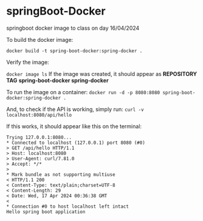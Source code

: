 # springBoot-Docker
springboot docker image to class on day 16/04/2024

To build the docker image:

```docker build -t spring-boot-docker:spring-docker .```

Verify the image:

```docker image ls```
If the image was created, it should appear as 
**REPOSITORY           TAG**
**spring-boot-docker   spring-docker**

To run the image on a container:
```docker run -d -p 8080:8080 spring-boot-docker:spring-docker .```

And, to check if the API is working, simply run:
```curl -v localhost:8080/api/hello```

If this works, it should appear like this on the terminal:
```
Trying 127.0.0.1:8080...
* Connected to localhost (127.0.0.1) port 8080 (#0)
> GET /api/hello HTTP/1.1
> Host: localhost:8080
> User-Agent: curl/7.81.0
> Accept: */*
>
* Mark bundle as not supporting multiuse
< HTTP/1.1 200
< Content-Type: text/plain;charset=UTF-8
< Content-Length: 29
< Date: Wed, 17 Apr 2024 00:36:38 GMT
<
* Connection #0 to host localhost left intact
Hello spring boot application
```
